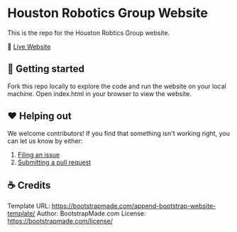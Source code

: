 # Houston Robotics Group Website

This is the repo for the Houston Robtics Group website.

🚀 [Live Website](https://houstonroboticsgroup.com/)

## 🚀 Getting started

Fork this repo locally to explore the code and run the website on your local machine. Open index.html in your browser to view the website.

## ❤️ Helping out

We welcome contributors! If you find that something isn't working right, you can let us know by either:

1. [Filing an issue](https://github.com/markteekman/accessible-astro-starter/issues)
2. [Submitting a pull request](https://github.com/markteekman/accessible-astro-starter/pulls)

## ☕ Credits
Template URL: https://bootstrapmade.com/append-bootstrap-website-template/
Author: BootstrapMade.com
License: https://bootstrapmade.com/license/